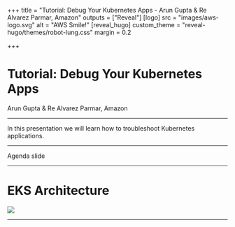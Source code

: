 +++
title = "Tutorial: Debug Your Kubernetes Apps - Arun Gupta & Re Alvarez Parmar, Amazon"
outputs = ["Reveal"]
[logo]
src = "images/aws-logo.svg"
alt = "AWS Smile!"
[reveal_hugo]
custom_theme = "reveal-hugo/themes/robot-lung.css"
margin = 0.2

+++

# Tutorial: Debug Your Kubernetes Apps
 Arun Gupta & Re Alvarez Parmar, Amazon


---

In this presentation we will learn how to troubleshoot Kubernetes applications. 

---

Agenda slide

---

# EKS Architecture

<section data-noprocess>
  <img src="images/eks-arch.jpg"><img>
</section>

---
